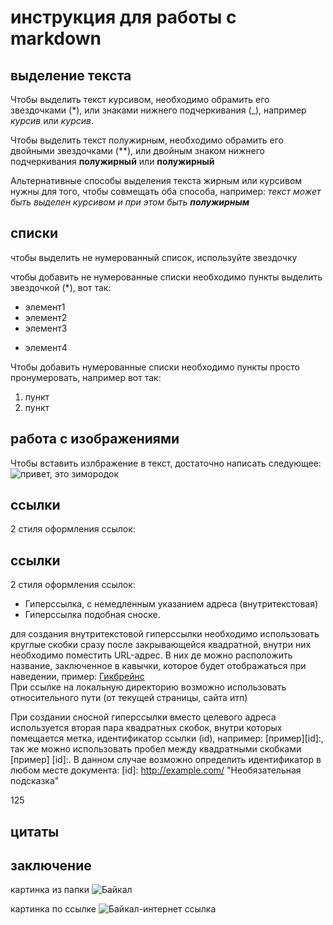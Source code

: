 # инструкция для работы с markdown

## выделение текста
Чтобы выделить текст курсивом, необходимо обрамить его звездочками (*), или знаками нижнего подчеркивания (_), например *курсив* или _курсив_.

Чтобы выделить текст полужирным, необходимо обрамить его двойными звездочками (**), или двойным знаком нижнего подчеркивания **полужирный** или __полужирный__

Альтернативные способы выделения текста жирным или курсивом нужны для того, чтобы совмещать оба способа, например: _текст может быть выделен курсивом и при этом быть **полужирным**_

## списки
чтобы выделить не нумерованный список, используйте звездочку

чтобы добавить не нумерованные списки необходимо пункты выделить звездочкой (*), вот так:

* элемент1
* элемент2
* элемент3
+ элемент4

Чтобы добавить нумерованные списки необходимо пункты просто пронумеровать, например вот так:

1. пункт
2. пункт

## работа с изображениями

Чтобы вставить излбражение в текст, достаточно написать следующее: ![привет, это зимородок](zimorodoc.jpg)
## ссылки
2 стиля оформления ссылок:


## ссылки
2 стиля оформления ссылок:

* Гиперссылка, с немедленным указанием адреса (внутритекстовая)
* Гиперссылка подобная сноске.

 для создания внутритекстовой гиперссылки необходимо использовать круглые скобки сразу после закрывающейся квадратной, внутри них необходимо поместить URL-адрес. В них де можно расположить название, заключенное в кавычки, которое будет отображаться при наведении,  пример:
[Гикбрейнс](http://gb.ru/ "лучшая образовательная платформа")   
При ссылке на локальную директорию возможно использовать относительного пути (от текущей страницы, сайта итп)

При создании сносной гиперссылки вместо целевого адреса используется вторая пара квадратных скобок, внутри которых помещается метка, идентификатор ссылки (id), например: [пример][id]:, так же можно использовать пробел между квадратными скобками [пример] [id]:. В данном случае возможно определить идентификатор в любом месте документа: [id]: http://example.com/ "Необязательная подсказка"



125



## цитаты

## заключение

картинка из папки ![Байкал](bajk-zim-1.jpg)

картинка по ссылке ![Байкал-интернет ссылка](https://altaitop.ru/wp-content/uploads/2020/02/baj-zim-1-1024x679.jpg
)
